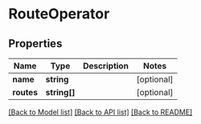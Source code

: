 # RouteOperator

## Properties
Name | Type | Description | Notes
------------ | ------------- | ------------- | -------------
**name** | **string** |  | [optional] 
**routes** | **string[]** |  | [optional] 

[[Back to Model list]](../README.md#documentation-for-models) [[Back to API list]](../README.md#documentation-for-api-endpoints) [[Back to README]](../README.md)


